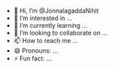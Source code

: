 - 👋 Hi, I’m @JonnalagaddaNihit
- 👀 I’m interested in ...
- 🌱 I’m currently learning ...
- 💞️ I’m looking to collaborate on ...
- 📫 How to reach me ...
- 😄 Pronouns: ...
- ⚡ Fun fact: ...

<!---
JonnalagaddaNihit/JonnalagaddaNihit is a ✨ special ✨ repository because its `README.md` (this file) appears on your GitHub profile.
You can click the Preview link to take a look at your changes.
--->
